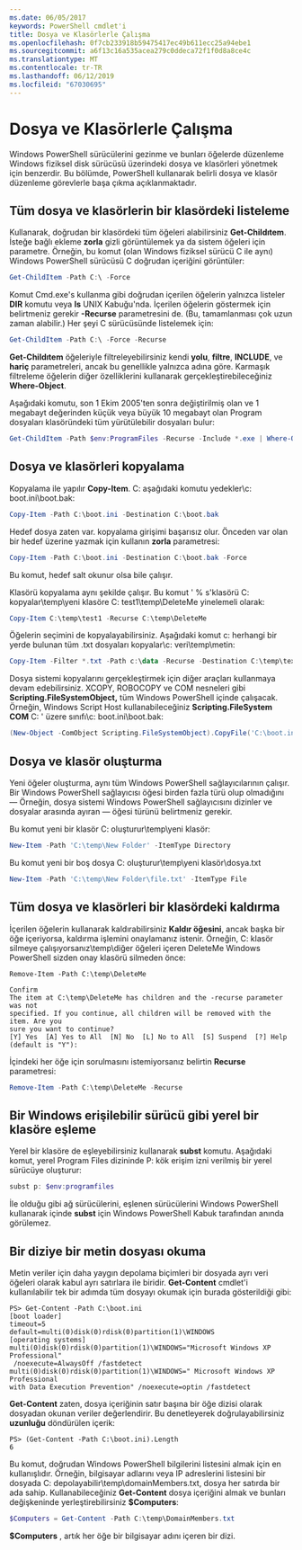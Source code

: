 ```yaml
---
ms.date: 06/05/2017
keywords: PowerShell cmdlet'i
title: Dosya ve Klasörlerle Çalışma
ms.openlocfilehash: 0f7cb233918b59475417ec49b611ecc25a94ebe1
ms.sourcegitcommit: a6f13c16a535acea279c0ddeca72f1f0d8a8ce4c
ms.translationtype: MT
ms.contentlocale: tr-TR
ms.lasthandoff: 06/12/2019
ms.locfileid: "67030695"
---
```

# <a name="working-with-files-and-folders"></a>Dosya ve Klasörlerle Çalışma

Windows PowerShell sürücülerini gezinme ve bunları öğelerde düzenleme Windows fiziksel disk sürücüsü üzerindeki dosya ve klasörleri yönetmek için benzerdir. Bu bölümde, PowerShell kullanarak belirli dosya ve klasör düzenleme görevlerle başa çıkma açıklanmaktadır.

## <a name="listing-all-the-files-and-folders-within-a-folder"></a>Tüm dosya ve klasörlerin bir klasördeki listeleme

Kullanarak, doğrudan bir klasördeki tüm öğeleri alabilirsiniz **Get-Childıtem**. İsteğe bağlı ekleme **zorla** gizli görüntülemek ya da sistem öğeleri için parametre. Örneğin, bu komut (olan Windows fiziksel sürücü C ile aynı) Windows PowerShell sürücüsü C doğrudan içeriğini görüntüler:

```powershell
Get-ChildItem -Path C:\ -Force
```

Komut Cmd.exe's kullanma gibi doğrudan içerilen öğelerin yalnızca listeler **DIR** komutu veya **ls** UNIX Kabuğu'nda. İçerilen öğelerin göstermek için belirtmeniz gerekir **-Recurse** parametresini de. (Bu, tamamlanması çok uzun zaman alabilir.) Her şeyi C sürücüsünde listelemek için:

```powershell
Get-ChildItem -Path C:\ -Force -Recurse
```

**Get-Childıtem** öğeleriyle filtreleyebilirsiniz kendi **yolu**, **filtre**, **INCLUDE**, ve **hariç** parametreleri, ancak bu genellikle yalnızca adına göre. Karmaşık filtreleme öğelerin diğer özelliklerini kullanarak gerçekleştirebileceğiniz **Where-Object**.

Aşağıdaki komutu, son 1 Ekim 2005'ten sonra değiştirilmiş olan ve 1 megabayt değerinden küçük veya büyük 10 megabayt olan Program dosyaları klasöründeki tüm yürütülebilir dosyaları bulur:

```powershell
Get-ChildItem -Path $env:ProgramFiles -Recurse -Include *.exe | Where-Object -FilterScript {($_.LastWriteTime -gt '2005-10-01') -and ($_.Length -ge 1mb) -and ($_.Length -le 10mb)}
```

## <a name="copying-files-and-folders"></a>Dosya ve klasörleri kopyalama

Kopyalama ile yapılır **Copy-Item**. C: aşağıdaki komutu yedekler\\c: boot.ini\\boot.bak:

```powershell
Copy-Item -Path C:\boot.ini -Destination C:\boot.bak
```

Hedef dosya zaten var. kopyalama girişimi başarısız olur. Önceden var olan bir hedef üzerine yazmak için kullanın **zorla** parametresi:

```powershell
Copy-Item -Path C:\boot.ini -Destination C:\boot.bak -Force
```

Bu komut, hedef salt okunur olsa bile çalışır.

Klasörü kopyalama aynı şekilde çalışır. Bu komut ' % s'klasörü C: kopyalar\\temp\\yeni klasöre C: test1\\temp\\DeleteMe yinelemeli olarak:

```powershell
Copy-Item C:\temp\test1 -Recurse C:\temp\DeleteMe
```

Öğelerin seçimini de kopyalayabilirsiniz. Aşağıdaki komut c: herhangi bir yerde bulunan tüm .txt dosyaları kopyalar\\c: veri\\temp\\metin:

```powershell
Copy-Item -Filter *.txt -Path c:\data -Recurse -Destination C:\temp\text
```

Dosya sistemi kopyalarını gerçekleştirmek için diğer araçları kullanmaya devam edebilirsiniz. XCOPY, ROBOCOPY ve COM nesneleri gibi **Scripting.FileSystemObject,** tüm Windows PowerShell içinde çalışacak. Örneğin, Windows Script Host kullanabileceğiniz **Scripting.FileSystem COM** C: ' üzere sınıfı\\c: boot.ini\\boot.bak:

```powershell
(New-Object -ComObject Scripting.FileSystemObject).CopyFile('C:\boot.ini', 'C:\boot.bak')
```

## <a name="creating-files-and-folders"></a>Dosya ve klasör oluşturma

Yeni öğeler oluşturma, aynı tüm Windows PowerShell sağlayıcılarının çalışır. Bir Windows PowerShell sağlayıcısı öğesi birden fazla türü olup olmadığını — Örneğin, dosya sistemi Windows PowerShell sağlayıcısını dizinler ve dosyalar arasında ayıran — öğesi türünü belirtmeniz gerekir.

Bu komut yeni bir klasör C: oluşturur\\temp\\yeni klasör:

```powershell
New-Item -Path 'C:\temp\New Folder' -ItemType Directory
```

Bu komut yeni bir boş dosya C: oluşturur\\temp\\yeni klasör\\dosya.txt

```powershell
New-Item -Path 'C:\temp\New Folder\file.txt' -ItemType File
```

## <a name="removing-all-files-and-folders-within-a-folder"></a>Tüm dosya ve klasörleri bir klasördeki kaldırma

İçerilen öğelerin kullanarak kaldırabilirsiniz **Kaldır öğesini**, ancak başka bir öğe içeriyorsa, kaldırma işlemini onaylamanız istenir. Örneğin, C: klasör silmeye çalışıyorsanız\\temp\\diğer öğeleri içeren DeleteMe Windows PowerShell sizden onay klasörü silmeden önce:

```
Remove-Item -Path C:\temp\DeleteMe

Confirm
The item at C:\temp\DeleteMe has children and the -recurse parameter was not
specified. If you continue, all children will be removed with the item. Are you
sure you want to continue?
[Y] Yes  [A] Yes to All  [N] No  [L] No to All  [S] Suspend  [?] Help
(default is "Y"):
```

İçindeki her öğe için sorulmasını istemiyorsanız belirtin **Recurse** parametresi:

```powershell
Remove-Item -Path C:\temp\DeleteMe -Recurse
```

## <a name="mapping-a-local-folder-as-a-windows-accessible-drive"></a>Bir Windows erişilebilir sürücü gibi yerel bir klasöre eşleme

Yerel bir klasöre de eşleyebilirsiniz kullanarak **subst** komutu. Aşağıdaki komut, yerel Program Files dizininde P: kök erişim izni verilmiş bir yerel sürücüye oluşturur:

```powershell
subst p: $env:programfiles
```

İle olduğu gibi ağ sürücülerini, eşlenen sürücülerini Windows PowerShell kullanarak içinde **subst** için Windows PowerShell Kabuk tarafından anında görülemez.

## <a name="reading-a-text-file-into-an-array"></a>Bir diziye bir metin dosyası okuma

Metin veriler için daha yaygın depolama biçimleri bir dosyada ayrı veri öğeleri olarak kabul ayrı satırlara ile biridir. **Get-Content** cmdlet'i kullanılabilir tek bir adımda tüm dosyayı okumak için burada gösterildiği gibi:

```
PS> Get-Content -Path C:\boot.ini
[boot loader]
timeout=5
default=multi(0)disk(0)rdisk(0)partition(1)\WINDOWS
[operating systems]
multi(0)disk(0)rdisk(0)partition(1)\WINDOWS="Microsoft Windows XP Professional"
 /noexecute=AlwaysOff /fastdetect
multi(0)disk(0)rdisk(0)partition(1)\WINDOWS=" Microsoft Windows XP Professional
with Data Execution Prevention" /noexecute=optin /fastdetect
```

**Get-Content** zaten, dosya içeriğinin satır başına bir öğe dizisi olarak dosyadan okunan veriler değerlendirir. Bu denetleyerek doğrulayabilirsiniz **uzunluğu** döndürülen içerik:

```
PS> (Get-Content -Path C:\boot.ini).Length
6
```

Bu komut, doğrudan Windows PowerShell bilgilerini listesini almak için en kullanışlıdır. Örneğin, bilgisayar adlarını veya IP adreslerini listesini bir dosyada C: depolayabilir\\temp\\domainMembers.txt, dosya her satırda bir ada sahip. Kullanabileceğiniz **Get-Content** dosya içeriğini almak ve bunları değişkeninde yerleştirebilirsiniz **$Computers**:

```powershell
$Computers = Get-Content -Path C:\temp\DomainMembers.txt
```

**$Computers** , artık her öğe bir bilgisayar adını içeren bir dizi.
